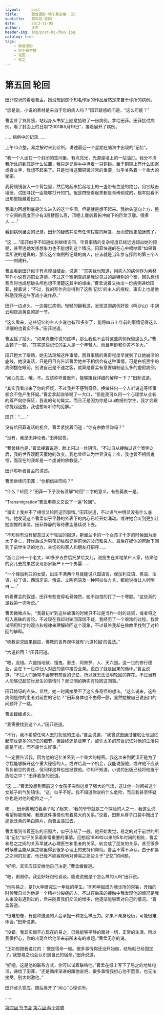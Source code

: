 ```yaml
---
layout:     post
title:      敦煌遗影·地下悬空楼 （5）
subtitle:   第五回 轮回
date:       2013-11-05
author:     沐杰
header-img: img/post-bg-dhyy.jpg
catalog: true
tags:
    - 敦煌遗影
    - 地下悬空楼
    - 轮回
    - 易之
---
```

# 第五回 轮回

田菲惊讶的看着曹孟，她没想到这个知名作家的作品居然是来自于诊所的病例。

“您是说，小说的素材是来自于您的病人吗？”田菲疑惑的问道，“这么可能？”

曹孟耸了耸肩膀，站起身从书架上随意抽取了一份病例。拿给田菲。田菲接过病例，看了封面上的日期“2001年5月19日”，接着展开了病例。

……病例中的记录……

上午10点整，易之按时来到诊所。讲述最近一个星期在脑海中出现的“记忆”。

“我一个人坐在一个封闭的空间里，有点亮光，光源是墙上的一站油灯。我分不清我所处的到底是什么位置，我只是记得手中捧着一只铜镜。至于铜镜上有什么图案或者文字，我想不起来了。只是觉得这面铜镜非常的重要，似乎关系着一个重大的秘密。

我将铜镜装入一个背包里，然后站起来拾起地上的一盏带有血迹的烛台，用它敲击墙壁，试图寻找一面能够打开的门。但是四壁看起来都是青砖砌成的，根本就看不出那里隐藏着出口。

我竭力回想到底是怎么进入的这个空间，但是就是想不起来。我抬头望向上方，整个空间的高度至少有3层楼那么高，顶棚上雕刻着俯冲向下的巨龙浮雕。很瘆人……”

看到病例里面的记录，田菲的疑惑并没有任何程度的解答，反而使她更加迷惑了。

“这……”田菲似乎不知道如何继续询问，毕竟事情的复杂程度已经远远超出她的预期，甚至连她发挥想象力也不能想到这个情况。田菲快速的在心中嘀咕着“如果曹孟所说的是真的，那么这个病例所记载的病人，应该就是当年参与探险的第三个人——刘建轩。”

曹孟看到田菲似乎有点瞠目结舌，说道：“其实我也知道，用病人的病例作为素材写作小说有违职业道德。不过这个案例真的是我说见过的最特别的个案，回头想想我当时也成想破头颅也想不清楚这其中的缘由。”曹孟说着又抽出一份病例递给田菲，接着说：“不过，我的写作完全得到了这些‘记忆’的主人的授权，事实上也是他鼓励我将这些写成小说作品。”

田菲一边点头，一边接过病例。轻轻的翻看这，发现这则病例好是《鸣沙山》中胡云翔夜追黄良的那一节。

“这么看来，这些记忆的主人少说也有70多岁了，能将四五十年前的事情记得这么详细的也着实不多。”田菲说道。

曹孟摇了摇头，“如果真像你说的这样，那么我也不会将这些病例保留这么久。”曹孟顿了一顿，“其实这些记忆的主人是一个年轻人，而且年龄和你差不多大。”

田菲瞪大了眼睛，她无法理解这件事情。而且事情的离奇程度早就到了让她崩溃的底线，她没说话，只是用目光告诉曹孟她并不相信会有这种事情。可是白纸黑字的病例摆在眼前，别说自己是不速之客，就算是曹孟有意要编制这么多的虚假病例。

“闻心先生，哦，不。应该称呼曹医师，能够跟我详细的解释一下？”田菲说道。

“其实我看出来了你的怀疑，不过我并不感到奇怪，换做任何一个人听说这等怪事都会不免产生怀疑。”曹孟拿起咖啡喝了一大口，“但是我可以用一个心理学从业者的尊严向你保证，我说的句句属实。而且正是因为你是Lau教授的学生，我才会跟你提起这些，我也想听听你的见解。”

田菲：“……”

没有给田菲说话的机会，曹孟紧接着问道：“你有宗教信仰吗？”

“没有，我是无神论者。”田菲回答。

“我曾经也是，”曹孟接着说道，脸上闪过一丝阴沉，“不过自从接触过这个案例之后，我的世界观翻天覆地的改变。我也曾经认为世界没有上帝，我也曾不相信鬼怪，而现在的我却是一个虔诚的佛教徒。”

田菲聆听者曹孟的讲述。

曹孟继续问田菲：“你相信轮回吗？”

“什么？轮回？”田菲一下子没有理解“轮回”二字的意义，有些莫衷一是。

“Transmigration”曹孟用英文又说了一遍“轮回”。

“事实上我并不了相信又轮回这回事情。”田菲说道，不过语气中明显没有什么底气。她发现这个曹孟似乎平静的外表下的内心已经开始涌动。或许她会听到更加让她震憾的事情。田菲静静的等待曹孟继续说下去。

“不知你有没有留意过关于轮回的报道，斯里兰卡的一个女孩子十岁的时候因为溺水了身亡，转世后成为男孩却依然记得前世的父母和亲人。最后在媒体的帮助下回到了前世生活的地方，亲切的和家人和朋友打招呼……

“浙江台州一个老丈，60多岁去世后托梦给女儿，说投生在某地某户人家，结果他的女儿去找果然发现那家新产下一个男婴……

“一个保加利亚的女婴，出生不满两个月就能说八国语言，保加利亚语、英语、法语、拉丁语、西班牙语、俄语、立陶宛语及一种阿拉伯方言，都能说得让人听明白……”

听着曹孟的叙述，田菲有些觉得毛骨悚然，她不自觉的打了一个寒颤。“这些真的是我第一次听说。”

曹孟微微点头，“我最初听到这些故事的时候只不过是当作一时的谈资，或者将之归入愚昧的言论。不过现在我却对轮回深信不疑，我经历了一个艰难的过程。我曾试图用科学的观点和规律来理解轮回这个现象，不过最终我却在佛教里找到了对轮回的解释。

“佛教讲求因果报应，佛教的世界观中就有‘六道轮回’的说法。”

“六道轮回？”田菲问道。

“嗯，没错。六道指地狱、饿鬼、畜生、阿修罗、人、天六道。这一世的修行德业，会在下一世中归入对应的道中接受业果。说白了就是因果的循环。”曹孟说道，“不过人们通常不会带有前世的记忆，所以就无法证明轮回的存在。不过当有人能够记起前世发生的事情时？就证明的确实有轮回这回事。”

田菲惊讶的点头。显然，她一时间接受不了这么多奇怪的想法。“这么说来，这些病例是你的患者对前世的记忆？”田菲身体也不由得一颤，显然她被自己说出口的问题吓了一跳。

曹孟缓缓点头。

“我需要找到这个人。”田菲说道。

“不行，我不希望任何人去打扰他的生活。”曹孟说道，“我曾试图通过催眠让他回忆起前世更多的记忆的细节，但最终还是放弃了。或许太多的前世记忆对他的生活只能是干扰，而不是什么好事。”

“一定要告诉我，因为他的记忆关系到一个重大的秘密。我这次来到武汉正是为了寻找能够解开这个重大秘密的人。或许给我一个机会，我能说服他，或许他不应该背负前世的责任，但同样这样也是拯救他。你知不知道，小说的出版已经将他置于危险之中？”田菲着急的说道。

“这……”曹孟没想到面前这个女孩子突然迸发了强大的气场，这让他一时间被这个女孩子的气势镇住。“这，似乎不好。我不知道你说的什么危险，而且我甚至怀疑你也是对他的危险之一。”

嘭……田菲腾地拍着桌子站了起来，“我的爷爷就是三个探险的人之一，我这么说希望你能理解，我跟这件事情也有着莫大的关系。”说着，田菲从裤子口袋中掏出了那张泛黄的黑白照片，向曹孟递过去。

曹孟看到带着签名的旧照片，似乎冻结了一般。他开始发觉，易之的对于前世的所谓“记忆”似乎关系着非常重要的事情。回想起1999年以来的5年时间的相处，曹孟和易之之间的关系早就从心理医生和患者的关系，转变成了朋友的关系，甚至很多时候曹孟能从易之哪里得到很多心理上的支持和帮助。曹孟不得不承认，由于和易之之间的友谊，他已经不能客观地对待易之那些关于“记忆”的问题。

“好吧，其实应该交给他自己决定。”曹孟缓缓道。

“嗯，谢谢你。我会好好跟他谈谈。能说说他是个怎么样的人吗”田菲说。

“他叫易之，是D大学研究生一年级的学生。1999年起成为我诊所的常客，开始的时候我自以为他是一个精神分裂症的人，不过在后来的接触中我发现他的情况是我从来没有遇到过的，后来随着我们交流的增多，他逐渐能够面对自己的情况。“曹孟答道。

“很难想像，有这种遭遇的人会承担一种怎么样压力。如果不亲身经历，可能很难体会。”田菲说道。

“没错。我其实很开心现在的易之，已经能够平静的面对一切，正常的生活。所以我很担心，你的出现会给他带来前所未有的难题。”曹孟无奈的说。

“正如你跟我说过的：‘像是宿命一般。很多事情你还没开始做，结局就已经固定了。’我想易之也会认识到自己的宿命。”田菲说道。

“好吧。这是他的联系方式，你可以试着联络他。”曹孟在纸上写下了易之的地址电话，递给了田菲，“还是循序渐进的跟他说吧，很多事情我担心他不愿意，也无法接受。别太刺激他。”

田菲点头答应。随后离开了“闻心”心理诊所。

……

[第四回 签书会](http://www.jianshu.com/p/5fde46846b26)
[第六回 两个灵魂](http://www.jianshu.com/p/922e94ee4e9a)
